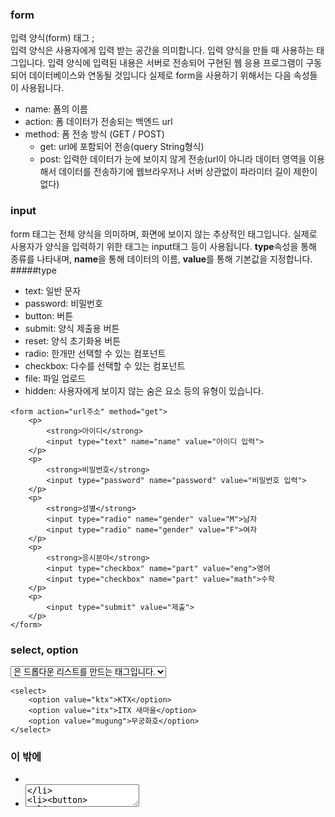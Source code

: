 ### form  
입력 양식(form) 태그 ;   
입력 양식은 사용자에게 입력 받는 공간을 의미합니다. 입력 양식을 만들 때 사용하는 태그입니다. 입력 양식에 입력된 내용은 서버로 전송되어 구현된 웹 응용 프로그램이 구동되어 데이터베이스와 연동될 것입니다 
실제로 form을 사용하기 위해서는 다음 속성들이 사용됩니다.
 - name: 폼의 이름
 - action: 폼 데이터가 전송되는 백엔드 url
 - method: 폼 전송 방식 (GET / POST)
   - get: url에 포함되어 전송(query String형식)
   - post: 입력한 데이터가 눈에 보이지 않게 전송(url이 아니라 데이터 영역을 이용해서 데이터를 전송하기에 웹브라우저나 서버 상관없이 파라미터 길이 제한이 없다)

### input  
form 태그는 전체 양식을 의미하며, 화면에 보이지 않는 추상적인 태그입니다.
실제로 사용자가 양식을 입력하기 위한 태그는 input태그 등이 사용됩니다.
**type**속성을 통해 종류를 나타내며, **name**을 통해 데이터의 이름, 
**value**를 통해 기본값을 지정합니다.
#####type
 - text: 일반 문자
 - password: 비밀번호
 - button: 버튼
 - submit: 양식 제출용 버튼
 - reset: 양식 초기화용 버튼
 - radio: 한개만 선택할 수 있는 컴포넌트
 - checkbox: 다수를 선택할 수 있는 컴포넌트
 - file: 파일 업로드
 - hidden: 사용자에게 보이지 않는 숨은 요소
등의 유형이 있습니다.

```
<form action="url주소" method="get">
	<p>
		<strong>아이디</strong>
		<input type="text" name="name" value="아이디 입력">
	</p>
	<p>
		<strong>비밀번호</strong>
		<input type="password" name="password" value="비밀번호 입력">
	</p>
	<p>
		<strong>성별</strong>
		<input type="radio" name="gender" value="M">남자
		<input type="radio" name="gender" value="F">여자
	</p>
	<p>
		<strong>응시분야</strong>
		<input type="checkbox" name="part" value="eng">영어
		<input type="checkbox" name="part" value="math">수학
	</p>
	<p>
		<input type="submit" value="제출">
	</p>
</form>
```
 ### select, option
<select> 및 <option>은 드롭다운 리스트를 만드는 태그입니다.
```
<select>
	<option value="ktx">KTX</option>
	<option value="itx">ITX 새마을</option>
	<option value="mugung">무궁화호</option>
</select>
```
 ### 이 밖에
 - <label>
 - <textarea>
 - <button>
 - <optgroup>
 - <fieldset>
태그 등이 <form>에서 활용됩니다.













